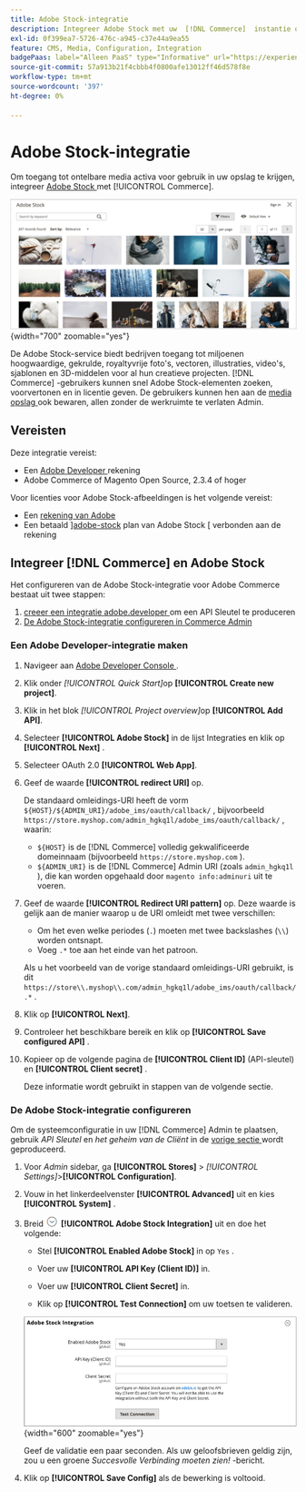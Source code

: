 ```yaml
---
title: Adobe Stock-integratie
description: Integreer Adobe Stock met uw  [!DNL Commerce]  instantie om tot talloze media activa voor gebruik in uw opslag toegang te hebben.
exl-id: 0f399ea7-5726-476c-a945-c37e44a9ea55
feature: CMS, Media, Configuration, Integration
badgePaas: label="Alleen PaaS" type="Informative" url="https://experienceleague.adobe.com/en/docs/commerce/user-guides/product-solutions" tooltip="Is alleen van toepassing op Adobe Commerce op Cloud-projecten (door Adobe beheerde PaaS-infrastructuur) en op projecten in het veld."
source-git-commit: 57a913b21f4cbbb4f0800afe13012ff46d578f8e
workflow-type: tm+mt
source-wordcount: '397'
ht-degree: 0%

---
```


# Adobe Stock-integratie

Om toegang tot ontelbare media activa voor gebruik in uw opslag te krijgen, integreer [ Adobe Stock ][adobe-stock] met [!UICONTROL Commerce].

![ Resultaten van het Onderzoek van Adobe Stock ](./assets/adobe-stock-search-grid.png){width="700" zoomable="yes"}

De Adobe Stock-service biedt bedrijven toegang tot miljoenen hoogwaardige, gekrulde, royaltyvrije foto&#39;s, vectoren, illustraties, video&#39;s, sjablonen en 3D-middelen voor al hun creatieve projecten. [!DNL Commerce] -gebruikers kunnen snel Adobe Stock-elementen zoeken, voorvertonen en in licentie geven. De gebruikers kunnen hen aan de [ media opslag ](./media-storage.md) ook bewaren, allen zonder de werkruimte te verlaten Admin.

## Vereisten

Deze integratie vereist:

- Een [ Adobe Developer ][dev-console] rekening
- Adobe Commerce of Magento Open Source, 2.3.4 of hoger

Voor licenties voor Adobe Stock-afbeeldingen is het volgende vereist:

- Een [ rekening van Adobe ][adobe-signin]
- Een betaald &rbrack;[adobe-stock] plan van Adobe Stock &lbrack; verbonden aan de rekening

## Integreer [!DNL Commerce] en Adobe Stock

Het configureren van de Adobe Stock-integratie voor Adobe Commerce bestaat uit twee stappen:

1. [ creeer een integratie adobe.developer ](#create-an-adobe-developer-integration) om een API Sleutel te produceren
1. [De Adobe Stock-integratie configureren in Commerce Admin](#configure-the-adobe-stock-integration)

### Een Adobe Developer-integratie maken

1. Navigeer aan [ Adobe Developer Console ][dev-console].

1. Klik onder _[!UICONTROL Quick Start]_&#x200B;op **[!UICONTROL Create new project]**.

1. Klik in het blok _[!UICONTROL Project overview]_&#x200B;op **[!UICONTROL Add API]**.

1. Selecteer **[!UICONTROL Adobe Stock]** in de lijst Integraties en klik op **[!UICONTROL Next]** .

1. Selecteer OAuth 2.0 **[!UICONTROL Web App]**.

1. Geef de waarde **[!UICONTROL redirect URI]** op.

   De standaard omleidings-URI heeft de vorm `${HOST}/${ADMIN_URI}/adobe_ims/oauth/callback/` , bijvoorbeeld `https://store.myshop.com/admin_hgkq1l/adobe_ims/oauth/callback/` , waarin:

   - `${HOST}` is de [!DNL Commerce] volledig gekwalificeerde domeinnaam (bijvoorbeeld `https://store.myshop.com` ).
   - `${ADMIN_URI}` is de [!DNL Commerce] Admin URI (zoals `admin_hgkq1l` ), die kan worden opgehaald door `magento info:adminuri` uit te voeren.

1. Geef de waarde **[!UICONTROL Redirect URI pattern]** op. Deze waarde is gelijk aan de manier waarop u de URI omleidt met twee verschillen:

   - Om het even welke periodes (`.`) moeten met twee backslashes (`\\`) worden ontsnapt.
   - Voeg `.*` toe aan het einde van het patroon.

   Als u het voorbeeld van de vorige standaard omleidings-URI gebruikt, is dit `https://store\\.myshop\\.com/admin_hgkq1l/adobe_ims/oauth/callback/.*` .

1. Klik op **[!UICONTROL Next]**.

1. Controleer het beschikbare bereik en klik op **[!UICONTROL Save configured API]** .

1. Kopieer op de volgende pagina de **[!UICONTROL Client ID]** (API-sleutel) en **[!UICONTROL Client secret]** .

   Deze informatie wordt gebruikt in stappen van de volgende sectie.

### De Adobe Stock-integratie configureren

Om de systeemconfiguratie in uw [!DNL Commerce] Admin te plaatsen, gebruik _API Sleutel_ en _het geheim van de Cliënt_ in de [ vorige sectie ][create-integration] wordt geproduceerd.

1. Voor _Admin_ sidebar, ga **[!UICONTROL Stores]** > _[!UICONTROL Settings]_>**[!UICONTROL Configuration]**.

1. Vouw in het linkerdeelvenster **[!UICONTROL Advanced]** uit en kies **[!UICONTROL System]** .

1. Breid ![ selecteur van de Uitbreiding ](../assets/icon-display-expand.png) **[!UICONTROL Adobe Stock Integration]** uit en doe het volgende:

   - Stel **[!UICONTROL Enabled Adobe Stock]** in op `Yes` .

   - Voer uw **[!UICONTROL API Key (Client ID)]** in.

   - Voer uw **[!UICONTROL Client Secret]** in.

   - Klik op **[!UICONTROL Test Connection]** om uw toetsen te valideren.

   ![ Geavanceerde configuratie - de integratie van Adobe Stock ](./assets/system-adobe-stock-integration.png){width="600" zoomable="yes"}

   Geef de validatie een paar seconden. Als uw geloofsbrieven geldig zijn, zou u een groene _Succesvolle Verbinding moeten zien!_ -bericht.

1. Klik op **[!UICONTROL Save Config]** als de bewerking is voltooid.

[adobe-stock]: https://stock.adobe.com
[adobe-signin]: https://helpx.adobe.com/manage-account/using/access-adobe-id-account.html
[dev-console]: https://developer.adobe.com/console/home
[create-integration]: #create-an-adobeio-integration
